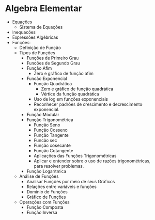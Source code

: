 # Algebra Elementar
- Equações
	- Sistema de Equações
- Inequacões
- Expressões Algébricas
- Funções:
	- Definição de Função
	- Tipos de Funções
		- Funções de Primeiro Grau
		- Funcões de Segundo Grau
		- Função Afim
			- Zero e gráfico de função afim
		- Funcão Exponencial
			- Função Quadrática
				- Zero e gráfico de função quadrática
				- Vértice da função quadrática
			- Uso de log em funções exponenciais
			- Reconhecer padrões de crescimento e decrescimento exponencial. 
		- Função Modular
		- Função Trigonométrica
			- Função Seno
			- Função Cosseno
			- Função Tangente
			- Funcão sec
			- Função cosecante
			- Função Cotangente
			- Aplicações das Funções Trigonométricas
			- Aplicar e entender sobre o uso de razões trigonométricas, para resolver problemas.
		- Função Logarítmica
	- Análise de Funções
		- Analisar Funções por meio de seus Gráficos
		- Relações entre variáveis e funções
		- Domínio de Funções
		- Gráfico de Funções
	- Operações com Funções
		- Função Composta
		- Função Inversa
